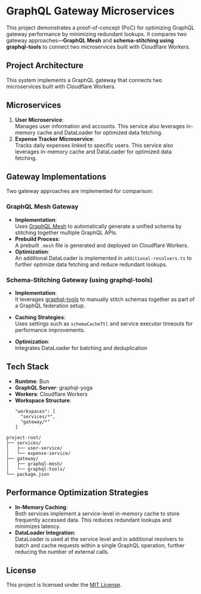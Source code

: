 # GraphQL Gateway Microservices

This project demonstrates a proof-of-concept (PoC) for optimizing GraphQL gateway performance by minimizing redundant lookups. It compares two gateway approaches—**GraphQL Mesh** and **schema-stitching using graphql-tools** to connect two microservices built with Cloudflare Workers.

## Project Architecture

This system implements a GraphQL gateway that connects two microservices built with Cloudflare Workers.

## Microservices

1. **User Microservice**:  
   Manages user information and accounts. This service also leverages in-memory cache and DataLoader for optimized data fetching.
2. **Expense Tracker Microservice**:  
   Tracks daily expenses linked to specific users. This service also leverages in-memory cache and DataLoader for optimized data fetching.

## Gateway Implementations

Two gateway approaches are implemented for comparison:

### GraphQL Mesh Gateway

- **Implementation**:  
  Uses [GraphQL Mesh](https://the-guild.dev/graphql/mesh) to automatically generate a unified schema by stitching together multiple GraphQL APIs.
- **Prebuild Process**:  
  A prebuilt `.mesh` file is generated and deployed on Cloudflare Workers.
- **Optimization**:  
  An additional DataLoader is implemented in `additional-resolvers.ts` to further optimize data fetching and reduce redundant lookups.

### Schema-Stitching Gateway (using graphql-tools)

- **Implementation**:  
  It leverages [graphql-tools](https://www.graphql-tools.com/) to manually stitch schemas together as part of a GraphQL federation setup.

- **Caching Strategies**:  
  Uses settings such as `schemaCacheTtl` and service executor timeouts for performance improvements.

- **Optimization**:  
  Integrates DataLoader for batching and deduplication

## Tech Stack

- **Runtime**: Bun
- **GraphQL Server**: graphql-yoga
- **Workers**: Cloudflare Workers
- **Workspace Structure**:
  ```
  "workspaces": [
    "services/*",
    "gateway/*"
  ]
  ```

```
project-root/
├── services/
│   ├── user-service/
│   └── expense-service/
├── gateway/
│   ├── graphql-mesh/
│   └── graphql-tools/
└── package.json
```

## Performance Optimization Strategies

- **In-Memory Caching**:  
  Both services implement a service-level in-memory cache to store frequently accessed data. This reduces redundant lookups and minimizes latency.
- **DataLoader Integration**:  
  DataLoader is used at the service level and in additional resolvers to batch and cache requests within a single GraphQL operation, further reducing the number of external calls.

## License

This project is licensed under the [MIT License](LICENSE).
